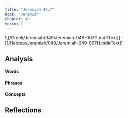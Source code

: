 ```yaml
---
title: "Jeremiah 49:7"
book: "Jeremiah"
chapter: 49
verse: 7
---
```

![[/Greek/Jeremiah/049/Jeremiah-049-007G.md#Text]]
![[/Hebrew/Jeremiah/049/Jeremiah-049-007H.md#Text]]

## Analysis

#### Words

#### Phrases

#### Concepts

## Reflections
